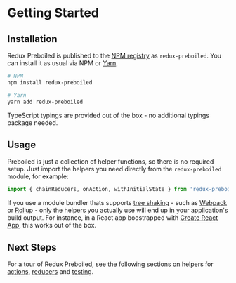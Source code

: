 # Getting Started

## Installation

Redux Preboiled is published to the [NPM registry][npm-package] as
`redux-preboiled`. You can install it as usual via NPM or [Yarn][yarn].

```sh
# NPM
npm install redux-preboiled

# Yarn
yarn add redux-preboiled
```

TypeScript typings are provided out of the box - no additional typings package
needed.

## Usage

Preboiled is just a collection of helper functions, so there is no required
setup. Just import the helpers you need directly from the `redux-preboiled`
module, for example:

```js
import { chainReducers, onAction, withInitialState } from 'redux-preboiled';
```

If you use a module bundler thats supports [tree shaking][tree-shaking] - such
as [Webpack][webpack] or [Rollup][rollup] - only the helpers you actually use
will end up in your application's build output. For instance, in a React app
boostrapped with [Create React App][create-react-app], this works out of the
box.

## Next Steps

For a tour of Redux Preboiled, see the following sections on helpers for
[actions](./actions.md), [reducers](./reducers.md) and [testing](./testing.md).

[create-react-app]: https://facebook.github.io/create-react-app/ 
[npm-package]: https://www.npmjs.com/package/redux
[rollup]: https://rollupjs.org/
[tree-shaking]: https://developers.google.com/web/fundamentals/performance/optimizing-javascript/tree-shaking/
[webpack]: https://webpack.js.org/
[yarn]: https://yarnpkg.com/
